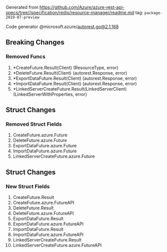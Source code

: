 Generated from https://github.com/Azure/azure-rest-api-specs/tree//specification/redis/resource-manager/readme.md tag: `package-2019-07-preview`

Code generator @microsoft.azure/autorest.go@2.1.168

## Breaking Changes

### Removed Funcs

1. *CreateFuture.Result(Client) (ResourceType, error)
1. *DeleteFuture.Result(Client) (autorest.Response, error)
1. *ExportDataFuture.Result(Client) (autorest.Response, error)
1. *ImportDataFuture.Result(Client) (autorest.Response, error)
1. *LinkedServerCreateFuture.Result(LinkedServerClient) (LinkedServerWithProperties, error)

## Struct Changes

### Removed Struct Fields

1. CreateFuture.azure.Future
1. DeleteFuture.azure.Future
1. ExportDataFuture.azure.Future
1. ImportDataFuture.azure.Future
1. LinkedServerCreateFuture.azure.Future

## Struct Changes

### New Struct Fields

1. CreateFuture.Result
1. CreateFuture.azure.FutureAPI
1. DeleteFuture.Result
1. DeleteFuture.azure.FutureAPI
1. ExportDataFuture.Result
1. ExportDataFuture.azure.FutureAPI
1. ImportDataFuture.Result
1. ImportDataFuture.azure.FutureAPI
1. LinkedServerCreateFuture.Result
1. LinkedServerCreateFuture.azure.FutureAPI
